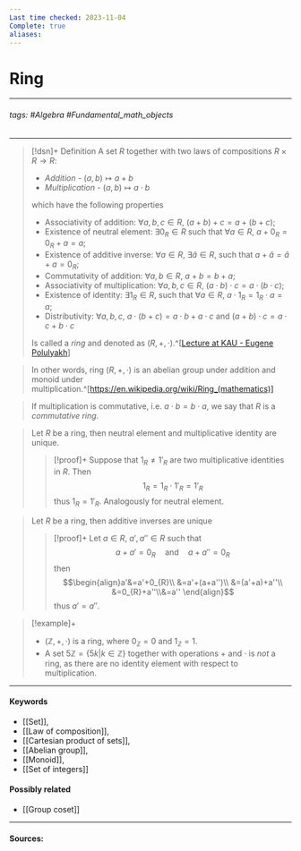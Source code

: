 ```yaml
---
Last time checked: 2023-11-04
Complete: true
aliases:
---
```

# Ring
***
###### tags: #Algebra #Fundamental_math_objects 
***
>[!dsn]+ Definition
>A set $R$ together with two laws of compositions $R\times R\to R$:
>- *Addition* - $(a,b)\mapsto a+b$
>- *Multiplication* - $(a,b)\mapsto a\cdot b$
>
>which have the following properties
>- Associativity of addition: $\forall a,b,c\in R$, $(a+b)+c=a+(b+c)$;
>- Existence of neutral element: $\exists 0_{R}\in R$ such that $\forall a\in R$, $a+0_{R}=0_{R}+a=a$;
>- Existence of additive inverse: $\forall a\in R$, $\exists\hat{a}\in R$, such that $a+\hat{a}=\hat{a}+a=0_{R}$;
>- Commutativity of addition: $\forall a,b\in R$, $a+b=b+a$;
>- Associativity of multiplication: $\forall a,b,c\in R$, $(a\cdot b)\cdot c=a\cdot(b\cdot c)$;
>- Existence of identity: $\exists 1_{R}\in R$, such that $\forall a\in R$, $a\cdot 1_{R}=1_{R}\cdot a=a$;
>- Distributivity: $\forall a,b,c$, $a\cdot(b+c)=a\cdot b+ a\cdot c$ and $(a+b)\cdot c=a\cdot c+b\cdot c$
>
>Is called a *ring* and denoted as $(R,+,\cdot)$.^[[Lecture at KAU - Eugene Polulyakh](https://drive.google.com/drive/folders/1OBF4iFXhiyJQ2lVaDTRnDEnyDf6hImIg)]

>In other words, ring $(R,+,\cdot)$ is an abelian group under addition and monoid under multiplication.^[https://en.wikipedia.org/wiki/Ring_(mathematics)]

>If multiplication is commutative, i.e. $a\cdot b=b\cdot a$, we say that $R$ is a *commutative ring*.

>Let $R$ be a ring, then neutral element and multiplicative identity are unique.
>>[!proof]+
>>Suppose that $1_{R}\ne 1'_{R}$ are two multiplicative identities in $R$. Then
>>$$1_{R}=1_{R}\cdot 1'_{R}=1'_{R}$$
>>thus $1_{R}=1'_{R}$. Analogously for neutral element.

>Let $R$ be a ring, then additive inverses are unique
>>[!proof]+
>>Let $a\in R$, $a',a''\in R$ such that 
>>$$a+a'=0_R\quad\text{and}\quad a+a''=0_{R}$$
>>then
>>$$\begin{align}a'&=a'+0_{R}\\ &=a'+(a+a'')\\ &=(a'+a)+a''\\ &=0_{R}+a''\\&=a'' \end{align}$$
>>thus $a'=a''$.

>[!example]+ 
>- $(\mathbb{Z},+,\cdot)$ is a ring, where $0_{\mathbb{Z}}=0$ and $1_{\mathbb{Z}}=1$.
>- A set $5\mathbb{Z}=\{5k|k\in\mathbb{Z}\}$ together with operations $+$ and $\cdot$ is *not* a ring, as there are no identity element with respect to multiplication.
***
#### Keywords
- [[Set]],
- [[Law of composition]],
- [[Cartesian product of sets]],
- [[Abelian group]],
- [[Monoid]],
- [[Set of integers]]
#### Possibly related
- [[Group coset]]
***
#### Sources: